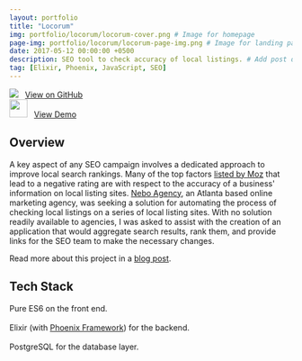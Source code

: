 ```yaml
---
layout: portfolio
title: "Locorum"
img: portfolio/locorum/locorum-cover.png # Image for homepage
page-img: portfolio/locorum/locorum-page-img.png # Image for landing page
date: 2017-05-12 00:00:00 +0500
description: SEO tool to check accuracy of local listings. # Add post description (optional)
tag: [Elixir, Phoenix, JavaScript, SEO]
---
```


![](https://github.com/favicon.ico) &nbsp;&nbsp;<a href="https://github.com/davelively14/locorum" target="\_blank">View on GitHub</a>
<br>
<img src="https://image.flaticon.com/icons/png/128/12/12195.png" width="32"> &nbsp;&nbsp;<a href="https://boiling-beach-47326.herokuapp.com" target="\_blank">View Demo</a>

## Overview

A key aspect of any SEO campaign involves a dedicated approach to improve local search rankings. Many of the top factors [listed by Moz](https://moz.com/local-search-ranking-factors) that lead to a negative rating are with respect to the accuracy of a business' information on local listing sites. [Nebo Agency](http://www.neboagency.com/), an Atlanta based online marketing agency, was seeking a solution for automating the process of checking local listings on a series of local listing sites. With no solution readily available to agencies, I was asked to assist with the creation of an application that would aggregate search results, rank them, and provide links for the SEO team to make the necessary changes.

Read more about this project in a [blog post]({{site.baseurl}}/locorum).

## Tech Stack

<a href="https://developer.mozilla.org/en-US/docs/Web/JavaScript" target="\_blank"><i class="icon-javascript" style="font-size:4em;"></i></a> Pure ES6 on the front end.
<br>
<br>
<a href="https://elixir-lang.org/" target="\_blank"><i class="icon-elixir" style="font-size:4em;"></i></a> Elixir (with [Phoenix Framework](http://phoenixframework.org/)) for the backend.
<br>
<br>
<a href="https://www.postgresql.org/" target="\_blank"><i class="icon-postgres" style="font-size:4em;"></i></a> PostgreSQL for the database layer.
